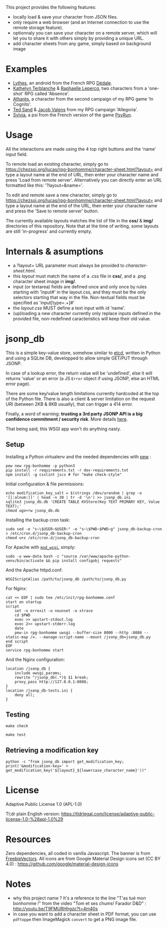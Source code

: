 This project provides the following features:
- locally load & save your character from JSON files.
- only require a web browser (and an Internet connection to use the remote storage feature).
- optionnaly you can save your character on a remote server,
which will let you to share it with others simply by providing a unique URL.
- add character sheets from any game, simply based on background image

# Examples

- [Lythes](https://chezsoi.org/lucas/rpg-bonhomme/character-sheet.html?layout=Dedale&name=lythes), an android from the French RPG [Dédale](http://lab00.free.fr/sommaire/home.htm).
- [Kathelyn Terblanche](https://chezsoi.org/lucas/rpg-bonhomme/character-sheet.html?layout=Absence&name=kathelyn_terblanche) & [Raphaelle Lepercq](https://chezsoi.org/lucas/rpg-bonhomme/character-sheet.html?layout=Absence&name=raphaelle_lepercq_se_fait_appeler_lila_), two characters from a 'one-shot' RPG called 'Absence'.
- [Atharès](https://chezsoi.org/lucas/rpg-bonhomme/character-sheet.html?layout=InCognito1&name=athares), a character from the second campaign of my RPG game 'In Cognito'.
- [Ted Sand](https://chezsoi.org/lucas/rpg-bonhomme/character-sheet.html?layout=Allegoria&name=ted_sand) & [Jacob Valens](https://chezsoi.org/lucas/rpg-bonhomme/character-sheet.html?layout=Allegoria&name=jacob_valens) from my RPG campaign 'Allegoria'.
- [Sylvia](https://chezsoi.org/lucas/rpg-bonhomme/character-sheet.html?layout=PsyRun&name=Sylvia), a psi from the French version of the game [PsyRun](http://nightskygames.com/welcome/game/PsiRun).

# Usage

All the interactions are made using the 4 top right buttons and the 'name' input field.

To remote load an existing character, simply go to https://chezsoi.org/lucas/rpg-bonhomme/character-sheet.html?layout= and type a layout name at the end of URL, then enter your character name and press 'Load from remote server'. Alternatively you can directly enter an URL formatted like this: '?layout=<layout-name>&name=<character-id>'.

To edit and remote save a new character, simply go to https://chezsoi.org/lucas/rpg-bonhomme/character-sheet.html?layout= and type a layout name at the end of the URL, then enter your character name and press the 'Save to remote server' button.

The currently available layouts matches the list of file in the **css/** & **img/** directories of this repository. Note that at the time of writing, some layouts are still 'in-progress' and currently empty.

# Internals & asumptions

- a ?layout= URL parameter must always be provided to _character-sheet.html_.
- this _layout_ must match the name of a .css file in **css/**, and a .png character sheet image in **img/**.
- input (or textarea) fields are defined once and only once by rules starting with 'input#<name>' in the layout.css,
and they must be the only selectors starting that way in the file.
Non-textual fields must be specified as 'input[type=.+]#<name>'
- the _layout.css_ MUST define a text input with id 'name'.
- (up)loading a new character currently only replace inputs defined in the provided file,
non-redefined caracteristics will keep their old value.

# jsonp_db

This is a simple key-value store, somehow similar to [etcd](https://coreos.com/using-coreos/etcd/), written in Python and using a SQLite DB, developped to allow simple GET/PUT through JSONP.

In case of a lookup error, the return value will be 'undefined', else it will returns 'value' or an error (a JS `Error` object if using JSONP, else an HTML error page).

There are some key/value length limitations currently hardcoded at the top of the Python file.
There is also a client & server limitation on the request URI (between 2KB & 8KB usually), that can trigger a 414 error.

Finally, a word of warning: **trusting a 3rd party JSONP API is a big confidence commitment / security risk**.
More details [here](http://security.stackexchange.com/a/23439).

That being said, this WSGI app won't do anything nasty.

## Setup

Installing a Python virtualenv and the needed dependencies with [pew](https://github.com/berdario/pew) :

    pew new rpg-bonhomme -p python3
    pip install -r requirements.txt -r dev-requirements.txt
    npm install -g csslint jscs # for "make check-style"

Initial configuration & file permissions:

    echo modification_key_salt = $(strings /dev/urandom | grep -o '[[:alnum:]]' | head -n 30 | tr -d '\n') >> jsonp_db.ini
    sqlite3 jsonp_db.db 'CREATE TABLE KVStore(Key TEXT PRIMARY KEY, Value TEXT);'
    chmod ugo+rw jsonp_db.db

Installing the backup cron task:

    sudo sed -e "s~\$USER~$USER~" -e "s~\$PWD~$PWD~g" jsonp_db-backup-cron > /etc/cron.d/jsonp_db-backup-cron
    chmod u+x /etc/cron.d/jsonp_db-backup-cron

For Apache with [`mod_wsgi`](https://modwsgi.readthedocs.org), simply:

    sudo -u www-data bash -c "source /var/www/apache-python-venv/bin/activate && pip install configobj requests"

And the Apache httpd.conf:

    WSGIScriptAlias /path/to/jsonp_db /path/to/jsonp_db.py

For Nginx:

    cat << EOF | sudo tee /etc/init/rpg-bonhomme.conf
    start on startup
    script
        set -o errexit -o nounset -o xtrace
        cd $PWD
        exec >> upstart-stdout.log
        exec 2>> upstart-stderr.log
        date
        pew-in rpg-bonhomme uwsgi --buffer-size 8000 --http :8088 --static-map /=. --manage-script-name --mount /jsonp_db=jsonp_db.py
    end script
    EOF
    service rpg-bonhomme start

And the Nginx configuration:

    location /jsonp_db {
        include uwsgi_params;
        rewrite ^/jsonp_db(.*)$ $1 break;
        proxy_pass http://127.0.0.1:8088;
    }
    location /jsonp_db-tests.ini {
        deny all;
    }


## Testing

    make check

    make test

## Retrieving a modification key

    python -c "from jsonp_db import get_modification_key; print('&modification-key=' + get_modification_key('${layout}_${lowercase_character_name}'))"

# License
Adaptive Public License 1.0 (APL-1.0)

Tl;dr plain English version: https://tldrlegal.com/license/adaptive-public-license-1.0-%28apl-1.0%29

# Resources

Zero dependencies, all coded in vanilla Javascript.
The banner is from [FreebieVectors](http://www.freebievectors.com/fr/apercu-vecteur/150/rubans-banniere-vecteur-libre-symbole/).
All icons are from Google Material Design icons set (CC BY 4.0) : https://github.com/google/material-design-icons

# Notes

- why this project name ? It's a reference to the line "T'as tué mon bonhomme !" from the video "Tom et ses chums! Farador D&D" : http://youtu.be/T9FMURHhgzc?t=4m40s
- in case you want to add a character sheet in PDF format, you can use `pdftoppm` then ImageMagick `convert` to get a PNG image file.

